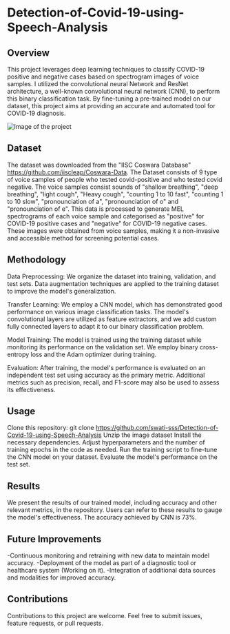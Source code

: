 # Detection-of-Covid-19-using-Speech-Analysis

## Overview
This project leverages deep learning techniques to classify COVID-19 positive and negative cases based on spectrogram images of voice samples. I utilized the convolutional neural Network and ResNet architecture, a well-known convolutional neural network (CNN), to perform this binary classification task. By fine-tuning a pre-trained model on our dataset, this project aims at providing an accurate and automated tool for COVID-19 diagnosis.

![Image of the project ](https://github.com/swati-sss/Detection-of-Covid-19-using-Speech-Analysis/blob/main/Screenshot%202023-09-19%20at%2012.26.53%20AM.png?raw=true)

## Dataset
The dataset was downloaded from the "IISC Coswara Database" https://github.com/iiscleap/Coswara-Data. The Dataset consists of 9 type of voice samples of people who tested covid-positive and who tested covid negative. The voice samples consist sounds of "shallow breathing", "deep breathing", "light cough", "Heavy cough", "counting 1 to 10 fast", "counting 1 to 10 slow", "pronounciation of a", "pronounciation of o" and "pronounciation of e". This data is processed to generate MEL spectrograms of each voice sample and categorised as "positive" for COVID-19 positive cases and "negative" for COVID-19 negative cases. These images were obtained from voice samples, making it a non-invasive and accessible method for screening potential cases.

## Methodology
Data Preprocessing: We organize the dataset into training, validation, and test sets. Data augmentation techniques are applied to the training dataset to improve the model's generalization.

Transfer Learning: We employ a CNN model, which has demonstrated good performance on various image classification tasks. The model's convolutional layers are utilized as feature extractors, and we add custom fully connected layers to adapt it to our binary classification problem.

Model Training: The model is trained using the training dataset while monitoring its performance on the validation set. We employ binary cross-entropy loss and the Adam optimizer during training.

Evaluation: After training, the model's performance is evaluated on an independent test set using accuracy as the primary metric. Additional metrics such as precision, recall, and F1-score may also be used to assess its effectiveness.

## Usage
Clone this repository: git clone https://github.com/swati-sss/Detection-of-Covid-19-using-Speech-Analysis
Unzip the image dataset
Install the necessary dependencies.
Adjust hyperparameters and the number of training epochs in the code as needed.
Run the training script to fine-tune the CNN model on your dataset.
Evaluate the model's performance on the test set.

## Results
We present the results of our trained model, including accuracy and other relevant metrics, in the repository. Users can refer to these results to gauge the model's effectiveness. The accuracy achieved by CNN is 73%.

## Future Improvements
-Continuous monitoring and retraining with new data to maintain model accuracy.
-Deployment of the model as part of a diagnostic tool or healthcare system (Working on it).
-Integration of additional data sources and modalities for improved accuracy.

## Contributions
Contributions to this project are welcome. Feel free to submit issues, feature requests, or pull requests.
